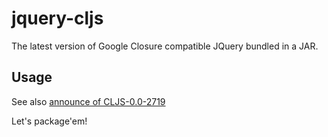 # jquery-cljs

The latest version of Google Closure compatible JQuery bundled in a JAR.

## Usage

See also [announce of CLJS-0.0-2719](https://groups.google.com/forum/#!topic/clojure/pJ_EYHkYAUs)

Let's package'em!

